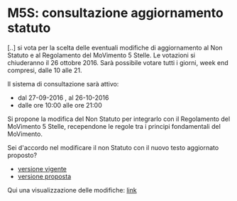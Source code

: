 # M5S: consultazione aggiornamento statuto

[..] si vota per la scelta delle eventuali modifiche di aggiornamento al Non Statuto e al Regolamento del MoVimento 5 Stelle.
Le votazioni si chiuderanno il 26 ottobre 2016.
Sarà possibile votare tutti i giorni, week end compresi, dalle 10 alle 21.

Il sistema di consultazione sarà attivo:

- dal 27-09-2016 , al 26-10-2016
- dalle ore 10:00 alle ore 21:00

Si propone la modifica del Non Statuto per integrarlo con il Regolamento del MoVimento 5 Stelle, recependone le regole tra i principi fondamentali del MoVimento.

Sei d'accordo nel modificare il non Statuto con il nuovo testo aggiornato proposto?
- [versione vigente](/attuale.md)
- [versione proposta](/proposta.md)

Qui una visualizzazione delle modifiche: [link](https://github.com/olistik/m5s-consultazione-aggiornamento-statuto/commit/eff3c5690d5402b7cd22b992ce90a6e87a7fae4c)
